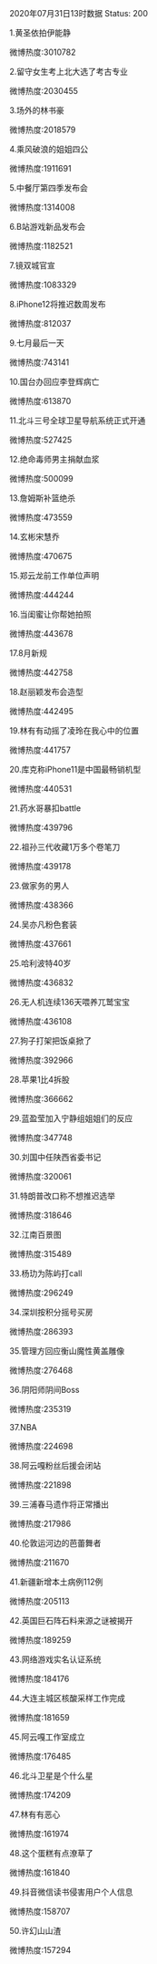 2020年07月31日13时数据
Status: 200

1.黄圣依拍伊能静

微博热度:3010782

2.留守女生考上北大选了考古专业

微博热度:2030455

3.场外的林书豪

微博热度:2018579

4.乘风破浪的姐姐四公

微博热度:1911691

5.中餐厅第四季发布会

微博热度:1314008

6.B站游戏新品发布会

微博热度:1182521

7.镜双城官宣

微博热度:1083329

8.iPhone12将推迟数周发布

微博热度:812037

9.七月最后一天

微博热度:743141

10.国台办回应李登辉病亡

微博热度:613870

11.北斗三号全球卫星导航系统正式开通

微博热度:527425

12.绝命毒师男主捐献血浆

微博热度:500099

13.詹姆斯补篮绝杀

微博热度:473559

14.玄彬宋慧乔

微博热度:470675

15.郑云龙前工作单位声明

微博热度:444244

16.当闺蜜让你帮她拍照

微博热度:443678

17.8月新规

微博热度:442758

18.赵丽颖发布会造型

微博热度:442495

19.林有有动摇了凌玲在我心中的位置

微博热度:441757

20.库克称iPhone11是中国最畅销机型

微博热度:440531

21.药水哥暴扣battle

微博热度:439796

22.祖孙三代收藏1万多个卷笔刀

微博热度:439178

23.做家务的男人

微博热度:438366

24.吴亦凡粉色套装

微博热度:437661

25.哈利波特40岁

微博热度:436832

26.无人机连续136天喂养兀鹫宝宝

微博热度:436108

27.狗子打架把饭桌掀了

微博热度:392966

28.苹果1比4拆股

微博热度:366662

29.蓝盈莹加入宁静组姐姐们的反应

微博热度:347748

30.刘国中任陕西省委书记

微博热度:320061

31.特朗普改口称不想推迟选举

微博热度:318646

32.江南百景图

微博热度:315489

33.杨玏为陈屿打call

微博热度:296249

34.深圳按积分摇号买房

微博热度:286393

35.管理方回应衡山魔性黄盖雕像

微博热度:276468

36.阴阳师阴间Boss

微博热度:235319

37.NBA

微博热度:224698

38.阿云嘎粉丝后援会闭站

微博热度:221898

39.三浦春马遗作将正常播出

微博热度:217986

40.伦敦运河边的芭蕾舞者

微博热度:211670

41.新疆新增本土病例112例

微博热度:205113

42.英国巨石阵石料来源之谜被揭开

微博热度:189259

43.网络游戏实名认证系统

微博热度:184176

44.大连主城区核酸采样工作完成

微博热度:181659

45.阿云嘎工作室成立

微博热度:176485

46.北斗卫星是个什么星

微博热度:174209

47.林有有恶心

微博热度:161974

48.这个蛋糕有点潦草了

微博热度:161840

49.抖音微信读书侵害用户个人信息

微博热度:158707

50.许幻山山渣

微博热度:157294

